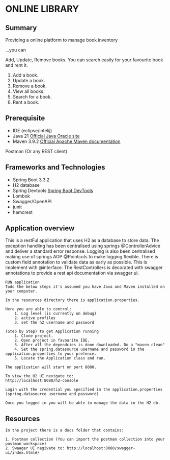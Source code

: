 # ONLINE LIBRARY

## Summary
Providing a online platform to manage book inventory

...you can

Add, Update, Remove books. You can search easily for your favourite book and rent it.

1. Add a book.
2. Update a book.
3. Remove a book.
4. View all books.
5. Search for a book.
6. Rent a book.

## Prerequisite

- IDE (eclipse/intelij)
- Java 21   [Official Java Oracle site](https://www.oracle.com/za/java/technologies/)
- Maven 3.9.2   [Official Apache Maven documentation](https://maven.apache.org/guides/index.html)

Postman (Or any REST client)

## Frameworks and Technologies

- Spring Boot 3.3.2
- H2 database
- Spring Devtools  [Spring Boot DevTools](https://docs.spring.io/spring-boot/docs/3.3.2/reference/htmlsingle/index.html#using.devtools)
- Lombok
- Swagger/OpenAPI
- junit
- hamcrest

## Application overview

This is a restFul application that uses H2 as a database to store data. The exception handling has been centralised using springs @ControllerAdvice and deliver a standard error response. Logging is also been centralised making use of springs AOP @Pointcuts to make logging flexible. There is custom field annotation to validate data as early as possible. This is implement with 
@interface. The RestControllers is decorated with swagger annotations to provide a rest api documentation via swagger ui.    

```
RUN application 
Todo the below steps it's assumed you have Java and Maven installed on your computer.   
    
In the resources directory there is application.properties.

Here you are able to control:
    1. Log level (is currently on debug)
    2. active profiles
    3. set the h2 username and password
    
(Step by Step) to get Application running   
    1. Clone project.
    2. Open project in favourite IDE.
    3. After all the dependcies is done downloaded. Do a "maven clean" 
    4. Set the spring.datasource username and password in the application.properties to your prefence.
    5. Locate the Application class and run. 

The application will start on port 8080.

To view the H2 UI nevigate to:
http://localhost:8080/h2-console

Login with the credential you specified in the application.properties (spring.datasource username and password)

Once you logged in you will be able to manage the data in the H2 db.

```

## Resources

```
In the project there is a docs folder that contains:

1. Postman collection (You can import the postman collection into your postman workspace)
2. Swaager UI nagivate to: http://localhost:8080/swagger-ui/index.html#/

```
